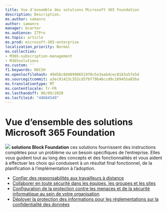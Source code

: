 ```yaml
---
title: Vue d’ensemble des solutions Microsoft 365 Foundation
description: Description.
ms.author: samanro
author: samanro
manager: bcarter
ms.audience: ITPro
ms.topic: article
ms.prod: microsoft-365-enterprise
localization_priority: Normal
ms.collection:
- M365-subscription-management
- M365solutions
ms.custom: ''
f1.keywords: NOCSH
ms.openlocfilehash: 49d58c8d489906519f0c5e3aab4cec8183a5fe5d
ms.sourcegitcommit: a3ec91423c352cd5fbf79b46ccd9c169455a03ba
ms.translationtype: MT
ms.contentlocale: fr-FR
ms.lasthandoff: 06/09/2020
ms.locfileid: "44664549"
---
```

# <a name="microsoft-365-foundation-solutions-overview"></a>Vue d’ensemble des solutions Microsoft 365 Foundation


![](https://docs.microsoft.com/office/media/icons/blocks-blue.png) **solutions Block Foundation** ces solutions fournissent des instructions complètes pour un problème ou un besoin spécifiques de l’entreprise. Elles vous guident tout au long des concepts et des fonctionnalités et vous aident à effectuer les choix qui conduisent à un résultat final fonctionnel, de la planification à l’implémentation à l’adoption. 

- [Confier des responsabilités aux travailleurs à distance](empower-people-to-work-remotely.md)
- [Collaborer en toute sécurité dans les équipes, les groupes et les sites](setup-secure-collaboration-with-teams.md)
- [Configuration de la protection contre les menaces et de la sécurité informatique au sein de votre organisation](deploy-threat-protection.md)
- [Déployer la protection des informations pour les réglementations sur la confidentialité des données](information-protection-deploy.md)
